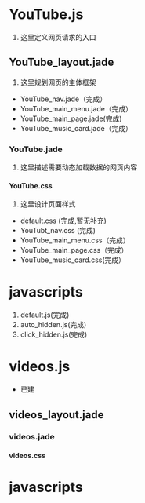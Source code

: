# YouTube.js
1. 这里定义网页请求的入口
## YouTube_layout.jade
1. 这里规划网页的主体框架
+ YouTube_nav.jade（完成）
+ YouTube_main_menu.jade（完成）
+ YouTube_main_page.jade(完成)
+ YouTube_music_card.jade（完成）
### YouTube.jade
1. 这里描述需要动态加载数据的网页内容
#### YouTube.css
1. 这里设计页面样式
+ default.css (完成,暂无补充)
+ YouTubt_nav.css (完成)
+ YouTube_main_menu.css（完成）
+ YouTube_main_page.css（完成）
+ YouTube_music_card.css(完成）
# javascripts
1. default.js(完成)
2. auto_hidden.js(完成)
3. click_hidden.js(完成)


# videos.js
+ 已建
## videos_layout.jade
### videos.jade
#### videos.css
# javascripts